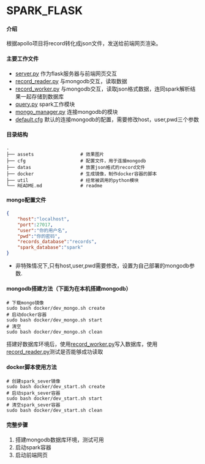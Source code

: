 # SPARK_FLASK

#### 介绍
根据apollo项目将record转化成json文件，发送给前端网页渲染。
<!-- ![效果图](assets/default.gif) -->

#### 主要工作文件

  * [server.py](server.py)  作为flask服务器与前端网页交互
  * [record_reader.py](record_reader.py) 与mongodb交互，读取数据
  * [record_worker.py](record_worker.py) 与mongodb交互，读取json格式数据，连同spark解析结果一起存储到数据库
  * [query.py](util/query.py)  spark工作模块
  * [mongo_manager.py](util/mongo_manager.py)  连接mongodb的模块
  * [default.cfg](cfg/default.cfg)  默认的连接mongodb的配置，需要修改host，user,pwd三个参数

#### 目录结构

    .
    ├── assets                 # 效果图片
    ├── cfg                    # 配置文件，用于连接mongodb
    ├── datas                  # 放置json格式的record文件
    ├── docker                 # 生成镜像，制作docker容器的脚本
    ├── util                   # 经常被调用的python模块
    └── README.md              # readme

#### mongo配置文件
```json
{
    "host":"localhost",
    "port":27017,
    "user":"你的用户名",
    "pwd":"你的密码",
    "records_database":"records",
    "spark_database":"spark" 
}
```
*  非特殊情况下,只有host,user,pwd需要修改，设置为自己部署的mongodb参数.

#### mongodb搭建方法（下面为在本机搭建mongodb）

```
# 下载mongo镜像
sudo bash docker/dev_mongo.sh create
# 启动docker容器
sudo bash docker/dev_mongo.sh start
# 清空
sudo bash docker/dev_mongo.sh clean
```
搭建好数据库环境后，使用[record_worker.py](record_worker.py)写入数据库，使用[record_reader.py](record_reader.py)测试是否能够成功读取

#### docker脚本使用方法

```
# 创建spark_sever镜像
sudo bash docker/dev_start.sh create
# 启动spark_sever容器
sudo bash docker/dev_start.sh start
# 清空spark_sever容器
sudo bash docker/dev_start.sh clean
```

#### 完整步骤

1. 搭建mongodb数据库环境，测试可用
2. 启动spark容器
3. 启动前端网页